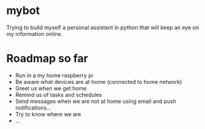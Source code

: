 mybot
=====


Trying to build myself a personal assistant in python that will keep an eye on my information online.

# Roadmap so far

- Run in a my home raspberry pi
- Be aware what devices are at home (connected to home network)
- Greet us when we get home
- Remind us of tasks and schedules
- Send messages when we are not at home using email and push notifications...
- Try to know where we are
- ...


